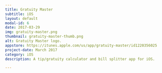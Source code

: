 ```yaml
---
title: Gratuity Master
subtitle: iOS
layout: default
modal-id: 6
date: 2017-03-29
img: gratuity-master.png
thumbnail: gratuity-master-thumb.png
alt: Gratuity Master logo.
appstore: https://itunes.apple.com/us/app/gratuity-master/id1220356025
project-date: March 2017
category: iOS
description: A tip/gratuity calculator and bill splitter app for iOS.

---
```

